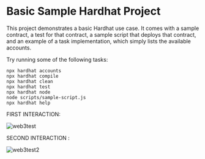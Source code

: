 # Basic Sample Hardhat Project

This project demonstrates a basic Hardhat use case. It comes with a sample contract, a test for that contract, a sample script that deploys that contract, and an example of a task implementation, which simply lists the available accounts.

Try running some of the following tasks:

```shell
npx hardhat accounts
npx hardhat compile
npx hardhat clean
npx hardhat test
npx hardhat node
node scripts/sample-script.js
npx hardhat help
```

FIRST INTERACTION:

![web3test](https://user-images.githubusercontent.com/58889001/185470682-6e9b177d-064a-4c4e-8ff8-f3f89fb36153.png)



SECOND INTERACTION :

![web3test2](https://user-images.githubusercontent.com/58889001/185471266-43d9f365-0144-441c-b036-ce4f54ced8b5.png)




